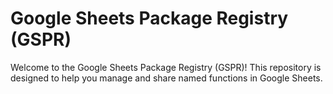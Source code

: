 # Google Sheets Package Registry (GSPR)

Welcome to the Google Sheets Package Registry (GSPR)! This repository is designed to help you manage and share named functions in Google Sheets.
